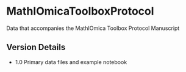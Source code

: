 # MathIOmicaToolboxProtocol
Data that accompanies the MathIOmica Toolbox Protocol Manuscript
## Version Details
- 1.0 Primary data files and example notebook